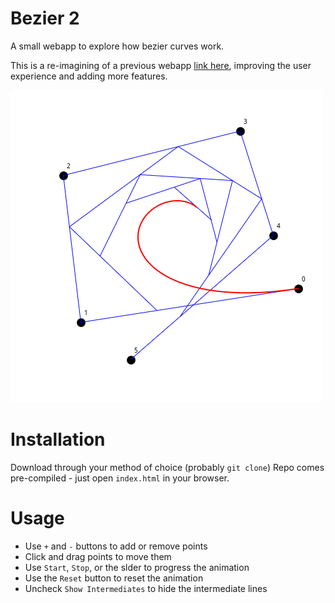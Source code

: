 # Bezier 2

A small webapp to explore how bezier curves work.

This is a re-imagining of a previous webapp [link here](https://github.com/piman51277/Bezier), improving the user experience and adding more features.

![Image of Bezier 2](/media/canvas.png)

# Installation

Download through your method of choice (probably `git clone`)
Repo comes pre-compiled - just open `index.html` in your browser.

# Usage

- Use `+` and `-` buttons to add or remove points
- Click and drag points to move them
- Use `Start`, `Stop`, or the slder to progress the animation
- Use the `Reset` button to reset the animation
- Uncheck `Show Intermediates` to hide the intermediate lines
